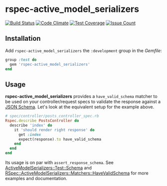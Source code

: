 # rspec-active_model_serializers

[![Build Status](https://travis-ci.org/leonelgalan/rspec-active_model_serializers.svg?branch=master)](https://travis-ci.org/leonelgalan/rspec-active_model_serializers)
[![Code Climate](https://codeclimate.com/github/leonelgalan/rspec-active_model_serializers/badges/gpa.svg)](https://codeclimate.com/github/leonelgalan/rspec-active_model_serializers)
[![Test Coverage](https://codeclimate.com/github/leonelgalan/rspec-active_model_serializers/badges/coverage.svg)](https://codeclimate.com/github/leonelgalan/rspec-active_model_serializers/coverage)
[![Issue Count](https://codeclimate.com/github/leonelgalan/rspec-active_model_serializers/badges/issue_count.svg)](https://codeclimate.com/github/leonelgalan/rspec-active_model_serializers)

## Installation

Add `rspec-active_model_serializers` the `:development` group in the _Gemfile_:

```ruby
group :test do
  gem 'rspec-active_model_serializers'
end
```

## Usage

**rspec-active_model_serializers** provides a `have_valid_schema` matcher to be
used on your controller/request specs to validate the response against a [JSON
Schema](http://json-schema.org/). Let's look at the equivalent setup for the
example above.

```ruby
# spec/controller/posts_controller_spec.rb
Rspec.describe PostsController do
  describe 'index' do
    it 'should render right response' do
      get :index
      expect(response).to have_valid_schema
    end
  end
end
```

Its usage is on par with `assert_response_schema`. See
[ActiveModelSerializers::Test::Schema](https://github.com/rails-api/active_model_serializers/tree/master/lib/active_model_serializers/test/schema.rb)
and
[RSpec::ActiveModelSerializers::Matchers::HaveValidSchema](lib/rspec/active_model_serializers/matchers/have_valid_schema.rb)
for more examples and documentation.
